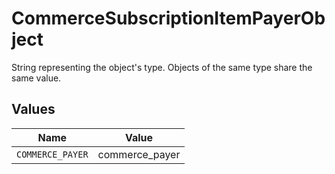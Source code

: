 # CommerceSubscriptionItemPayerObject

String representing the object's type. Objects of the same type share the same value.


## Values

| Name             | Value            |
| ---------------- | ---------------- |
| `COMMERCE_PAYER` | commerce_payer   |
